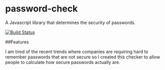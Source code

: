 # password-check

A Javascript library that determines the security of passwords.

[![Build Status](https://travis-ci.org/lloydho/password-check.svg?branch=master)](https://travis-ci.org/lloydho/password-check)

##Features

I am tired of the recent trends where companies are requiring hard to remember passwords that are not secure so I created this checker to allow people to calculate how secure passwords actually are.

